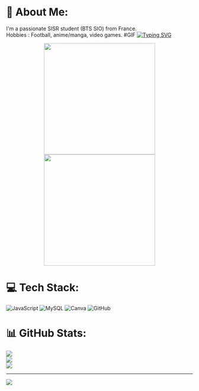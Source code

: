 # 💫 About Me:
I'm a passionate SISR student (BTS SIO)  from France. <br>Hobbies : Football, anime/manga, video games.
#GIF
[![Typing SVG](https://readme-typing-svg.demolab.com?font=Josefin+Sans&weight=600&pause=1000&color=6B2191&width=435&lines=Ashwin%2C+Developer+%26+Future+Pentester)](https://git.io/typing-svg)
<div align="center">
  <img src="https://media.giphy.com/media/xT9IgzoKnwFNmISR8I/giphy.gif" height="300"/>
  <img src="https://media.giphy.com/media/VTtANKl0beDFQRLDTh/giphy.gif" height="300"/>
</div>  

# 💻 Tech Stack:
![JavaScript](https://img.shields.io/badge/javascript-%23323330.svg?style=for-the-badge&logo=javascript&logoColor=%23F7DF1E) ![MySQL](https://img.shields.io/badge/mysql-4479A1.svg?style=for-the-badge&logo=mysql&logoColor=white) ![Canva](https://img.shields.io/badge/Canva-%2300C4CC.svg?style=for-the-badge&logo=Canva&logoColor=white) ![GitHub](https://img.shields.io/badge/github-%23121011.svg?style=for-the-badge&logo=github&logoColor=white)
# 📊 GitHub Stats:
![](https://github-readme-stats.vercel.app/api?username=TristanM-ort&theme=white&hide_border=false&include_all_commits=false&count_private=false)<br/>
![](https://nirzak-streak-stats.vercel.app/?user=TristanM-ort&theme=white&hide_border=false)<br/>
![](https://github-readme-stats.vercel.app/api/top-langs/?username=TristanM-ort&theme=white&hide_border=false&include_all_commits=false&count_private=false&layout=compact)

---
[![](https://visitcount.itsvg.in/api?id=TristanM-ort&icon=0&color=0)](https://visitcount.itsvg.in)

<!-- Proudly created with GPRM ( https://gprm.itsvg.in ) -->
